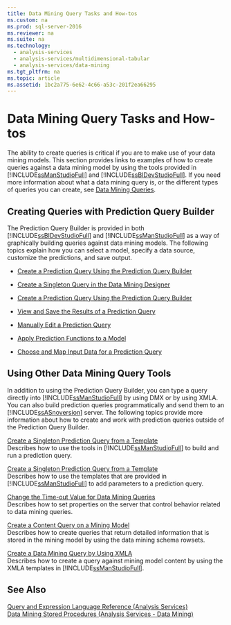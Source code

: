 ```yaml
---
title: Data Mining Query Tasks and How-tos
ms.custom: na
ms.prod: sql-server-2016
ms.reviewer: na
ms.suite: na
ms.technology: 
  - analysis-services
  - analysis-services/multidimensional-tabular
  - analysis-services/data-mining
ms.tgt_pltfrm: na
ms.topic: article
ms.assetid: 1bc2a775-6e62-4c66-a53c-201f2ea66295
---
```

# Data Mining Query Tasks and How-tos
  The ability to create queries is critical if you are to make use of your data mining models. This section provides links to examples of how to create queries against a data mining model by using the tools provided in [!INCLUDE[ssManStudioFull](../../Token/Other/ssManStudioFull_md.md)] and [!INCLUDE[ssBIDevStudioFull](../../Token/Other/ssBIDevStudioFull_md.md)]. If you need more information about what a data mining query is, or the different types of queries you can create, see [Data Mining Queries](../../Topics/TopicNameNotContainA/Data-Mining-Queries.md).  
  
## Creating Queries with Prediction Query Builder  
 The Prediction Query Builder is provided in both [!INCLUDE[ssBIDevStudioFull](../../Token/Other/ssBIDevStudioFull_md.md)] and [!INCLUDE[ssManStudioFull](../../Token/Other/ssManStudioFull_md.md)] as a way of graphically building queries against data mining models. The following topics explain how you can select a model, specify a data source, customize the predictions, and save output.  
  
-   [Create a Prediction Query Using the Prediction Query Builder](../../Topics/TopicNameContainA/Create-a-Prediction-Query-Using-the-Prediction-Query-Builder.md)  
  
-   [Create a Singleton Query in the Data Mining Designer](../../Topics/TopicNameContainA/Create-a-Singleton-Query-in-the-Data-Mining-Designer.md)  
  
-   [Create a Prediction Query Using the Prediction Query Builder](../../Topics/TopicNameContainA/Create-a-Prediction-Query-Using-the-Prediction-Query-Builder.md)  
  
-   [View and Save the Results of a Prediction Query](../../Topics/TopicNameContainA/View-and-Save-the-Results-of-a-Prediction-Query.md)  
  
-   [Manually Edit a Prediction Query](../../Topics/TopicNameContainA/Manually-Edit-a-Prediction-Query.md)  
  
-   [Apply Prediction Functions to a Model](../../Topics/TopicNameContainA/Apply-Prediction-Functions-to-a-Model.md)  
  
-   [Choose and Map Input Data for a Prediction Query](../../Topics/TopicNameContainA/Choose-and-Map-Input-Data-for-a-Prediction-Query.md)  
  
## Using Other Data Mining Query Tools  
 In addition to using the Prediction Query Builder, you can type a query directly into [!INCLUDE[ssManStudioFull](../../Token/Other/ssManStudioFull_md.md)] by using DMX or by using XMLA. You can also build prediction queries programmatically and send them to an [!INCLUDE[ssASnoversion](../../Token/Other/ssASnoversion_md.md)] server. The following topics provide more information about how to create and work with prediction queries outside of the Prediction Query Builder.  
  
 [Create a Singleton Prediction Query from a Template](../../Topics/TopicNameContainA/Create-a-Singleton-Prediction-Query-from-a-Template.md)  
 Describes how to use the tools in [!INCLUDE[ssManStudioFull](../../Token/Other/ssManStudioFull_md.md)] to build and run a prediction query.  
  
 [Create a Singleton Prediction Query from a Template](../../Topics/TopicNameContainA/Create-a-Singleton-Prediction-Query-from-a-Template.md)  
 Describes how to use the templates that are provided in [!INCLUDE[ssManStudioFull](../../Token/Other/ssManStudioFull_md.md)] to add parameters to a prediction query.  
  
 [Change the Time-out Value for Data Mining Queries](../../Topics/TopicNameNotContainA/Change-the-Time-out-Value-for-Data-Mining-Queries.md)  
 Describes how to set properties on the server that control behavior related to data mining queries.  
  
 [Create a Content Query on a Mining Model](../../Topics/TopicNameContainA/Create-a-Content-Query-on-a-Mining-Model.md)  
 Describes how to create queries that return detailed information that is stored in the mining model by using the data mining schema rowsets.  
  
 [Create a Data Mining Query by Using XMLA](../../Topics/TopicNameContainA/Create-a-Data-Mining-Query-by-Using-XMLA.md)  
 Describes how to create a query against mining model content by using the XMLA templates in [!INCLUDE[ssManStudioFull](../../Token/Other/ssManStudioFull_md.md)].  
  
## See Also  
 [Query and Expression Language Reference &#40;Analysis Services&#41;](../Topic/Query%20and%20Expression%20Language%20Reference%20\(Analysis%20Services\).md)   
 [Data Mining Stored Procedures &#40;Analysis Services - Data Mining&#41;](../../Topics/TopicNameNotContainA/Data-Mining-Stored-Procedures--Analysis-Services---Data-Mining-.md)  
  
  